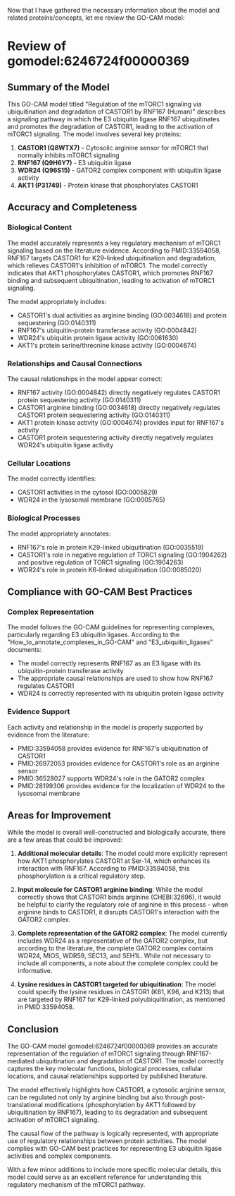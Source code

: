 Now that I have gathered the necessary information about the model and related proteins/concepts, let me review the GO-CAM model:

# Review of gomodel:6246724f00000369

## Summary of the Model

This GO-CAM model titled "Regulation of the mTORC1 signaling via ubiquitination and degradation of CASTOR1 by RNF167 (Human)" describes a signaling pathway in which the E3 ubiquitin ligase RNF167 ubiquitinates and promotes the degradation of CASTOR1, leading to the activation of mTORC1 signaling. The model involves several key proteins:

1. **CASTOR1 (Q8WTX7)** - Cytosolic arginine sensor for mTORC1 that normally inhibits mTORC1 signaling
2. **RNF167 (Q9H6Y7)** - E3 ubiquitin ligase 
3. **WDR24 (Q96S15)** - GATOR2 complex component with ubiquitin ligase activity
4. **AKT1 (P31749)** - Protein kinase that phosphorylates CASTOR1

## Accuracy and Completeness

### Biological Content

The model accurately represents a key regulatory mechanism of mTORC1 signaling based on the literature evidence. According to PMID:33594058, RNF167 targets CASTOR1 for K29-linked ubiquitination and degradation, which relieves CASTOR1's inhibition of mTORC1. The model correctly indicates that AKT1 phosphorylates CASTOR1, which promotes RNF167 binding and subsequent ubiquitination, leading to activation of mTORC1 signaling.

The model appropriately includes:
- CASTOR1's dual activities as arginine binding (GO:0034618) and protein sequestering (GO:0140311)
- RNF167's ubiquitin-protein transferase activity (GO:0004842)
- WDR24's ubiquitin protein ligase activity (GO:0061630)
- AKT1's protein serine/threonine kinase activity (GO:0004674)

### Relationships and Causal Connections

The causal relationships in the model appear correct:
- RNF167 activity (GO:0004842) directly negatively regulates CASTOR1 protein sequestering activity (GO:0140311)
- CASTOR1 arginine binding (GO:0034618) directly negatively regulates CASTOR1 protein sequestering activity (GO:0140311)
- AKT1 protein kinase activity (GO:0004674) provides input for RNF167's activity
- CASTOR1 protein sequestering activity directly negatively regulates WDR24's ubiquitin ligase activity

### Cellular Locations

The model correctly identifies:
- CASTOR1 activities in the cytosol (GO:0005829)
- WDR24 in the lysosomal membrane (GO:0005765)

### Biological Processes

The model appropriately annotates:
- RNF167's role in protein K29-linked ubiquitination (GO:0035519)
- CASTOR1's role in negative regulation of TORC1 signaling (GO:1904262) and positive regulation of TORC1 signaling (GO:1904263)
- WDR24's role in protein K6-linked ubiquitination (GO:0085020)

## Compliance with GO-CAM Best Practices

### Complex Representation

The model follows the GO-CAM guidelines for representing complexes, particularly regarding E3 ubiquitin ligases. According to the "How_to_annotate_complexes_in_GO-CAM" and "E3_ubiquitin_ligases" documents:

- The model correctly represents RNF167 as an E3 ligase with its ubiquitin-protein transferase activity
- The appropriate causal relationships are used to show how RNF167 regulates CASTOR1
- WDR24 is correctly represented with its ubiquitin protein ligase activity

### Evidence Support

Each activity and relationship in the model is properly supported by evidence from the literature:
- PMID:33594058 provides evidence for RNF167's ubiquitination of CASTOR1
- PMID:26972053 provides evidence for CASTOR1's role as an arginine sensor
- PMID:36528027 supports WDR24's role in the GATOR2 complex
- PMID:28199306 provides evidence for the localization of WDR24 to the lysosomal membrane

## Areas for Improvement

While the model is overall well-constructed and biologically accurate, there are a few areas that could be improved:

1. **Additional molecular details**: The model could more explicitly represent how AKT1 phosphorylates CASTOR1 at Ser-14, which enhances its interaction with RNF167. According to PMID:33594058, this phosphorylation is a critical regulatory step.

2. **Input molecule for CASTOR1 arginine binding**: While the model correctly shows that CASTOR1 binds arginine (CHEBI:32696), it would be helpful to clarify the regulatory role of arginine in this process - when arginine binds to CASTOR1, it disrupts CASTOR1's interaction with the GATOR2 complex.

3. **Complete representation of the GATOR2 complex**: The model currently includes WDR24 as a representative of the GATOR2 complex, but according to the literature, the complete GATOR2 complex contains WDR24, MIOS, WDR59, SEC13, and SEH1L. While not necessary to include all components, a note about the complete complex could be informative.

4. **Lysine residues in CASTOR1 targeted for ubiquitination**: The model could specify the lysine residues in CASTOR1 (K61, K96, and K213) that are targeted by RNF167 for K29-linked polyubiquitination, as mentioned in PMID:33594058.

## Conclusion

The GO-CAM model gomodel:6246724f00000369 provides an accurate representation of the regulation of mTORC1 signaling through RNF167-mediated ubiquitination and degradation of CASTOR1. The model correctly captures the key molecular functions, biological processes, cellular locations, and causal relationships supported by published literature.

The model effectively highlights how CASTOR1, a cytosolic arginine sensor, can be regulated not only by arginine binding but also through post-translational modifications (phosphorylation by AKT1 followed by ubiquitination by RNF167), leading to its degradation and subsequent activation of mTORC1 signaling.

The causal flow of the pathway is logically represented, with appropriate use of regulatory relationships between protein activities. The model complies with GO-CAM best practices for representing E3 ubiquitin ligase activities and complex components.

With a few minor additions to include more specific molecular details, this model could serve as an excellent reference for understanding this regulatory mechanism of the mTORC1 pathway.